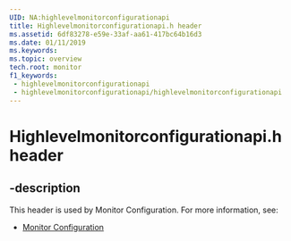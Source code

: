 ```yaml
---
UID: NA:highlevelmonitorconfigurationapi
title: Highlevelmonitorconfigurationapi.h header
ms.assetid: 6df83278-e59e-33af-aa61-417bc64b16d3
ms.date: 01/11/2019
ms.keywords: 
ms.topic: overview
tech.root: monitor
f1_keywords:
 - highlevelmonitorconfigurationapi
 - highlevelmonitorconfigurationapi/highlevelmonitorconfigurationapi
---
```


# Highlevelmonitorconfigurationapi.h header


## -description

This header is used by Monitor Configuration. For more information, see:

- [Monitor Configuration](../_monitor/index.md)

